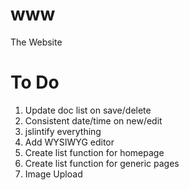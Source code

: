 www
===

The Website

# To Do
1. Update doc list on save/delete
2. Consistent date/time on new/edit
3. jslintify everything
4. Add WYSIWYG editor
5. Create list function for homepage
6. Create list function for generic pages
7. Image Upload
